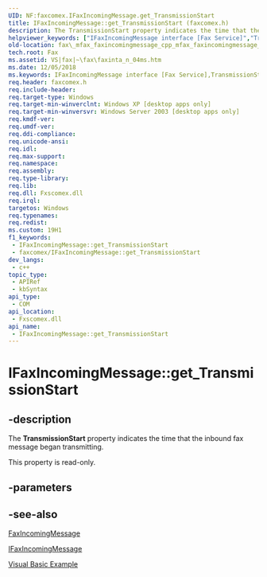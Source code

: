 ```yaml
---
UID: NF:faxcomex.IFaxIncomingMessage.get_TransmissionStart
title: IFaxIncomingMessage::get_TransmissionStart (faxcomex.h)
description: The TransmissionStart property indicates the time that the inbound fax message began transmitting.
helpviewer_keywords: ["IFaxIncomingMessage interface [Fax Service]","TransmissionStart property","IFaxIncomingMessage.TransmissionStart","IFaxIncomingMessage.get_TransmissionStart","IFaxIncomingMessage::TransmissionStart","IFaxIncomingMessage::get_TransmissionStart","TransmissionStart property [Fax Service]","TransmissionStart property [Fax Service]","IFaxIncomingMessage interface","_mfax_faxincomingmessage.transmissionstart","fax._mfax_faxincomingmessage_cpp_mfax_faxincomingmessage_transmissionstart_cpp","fax._mfax_faxincomingmessage_transmissionstart","faxcomex/IFaxIncomingMessage::TransmissionStart","faxcomex/IFaxIncomingMessage::get_TransmissionStart","get_TransmissionStart"]
old-location: fax\_mfax_faxincomingmessage_cpp_mfax_faxincomingmessage_transmissionstart_cpp.htm
tech.root: Fax
ms.assetid: VS|fax|~\fax\faxinta_n_04ms.htm
ms.date: 12/05/2018
ms.keywords: IFaxIncomingMessage interface [Fax Service],TransmissionStart property, IFaxIncomingMessage.TransmissionStart, IFaxIncomingMessage.get_TransmissionStart, IFaxIncomingMessage::TransmissionStart, IFaxIncomingMessage::get_TransmissionStart, TransmissionStart property [Fax Service], TransmissionStart property [Fax Service],IFaxIncomingMessage interface, _mfax_faxincomingmessage.transmissionstart, fax._mfax_faxincomingmessage_cpp_mfax_faxincomingmessage_transmissionstart_cpp, fax._mfax_faxincomingmessage_transmissionstart, faxcomex/IFaxIncomingMessage::TransmissionStart, faxcomex/IFaxIncomingMessage::get_TransmissionStart, get_TransmissionStart
req.header: faxcomex.h
req.include-header: 
req.target-type: Windows
req.target-min-winverclnt: Windows XP [desktop apps only]
req.target-min-winversvr: Windows Server 2003 [desktop apps only]
req.kmdf-ver: 
req.umdf-ver: 
req.ddi-compliance: 
req.unicode-ansi: 
req.idl: 
req.max-support: 
req.namespace: 
req.assembly: 
req.type-library: 
req.lib: 
req.dll: Fxscomex.dll
req.irql: 
targetos: Windows
req.typenames: 
req.redist: 
ms.custom: 19H1
f1_keywords:
 - IFaxIncomingMessage::get_TransmissionStart
 - faxcomex/IFaxIncomingMessage::get_TransmissionStart
dev_langs:
 - c++
topic_type:
 - APIRef
 - kbSyntax
api_type:
 - COM
api_location:
 - Fxscomex.dll
api_name:
 - IFaxIncomingMessage::get_TransmissionStart
---
```


# IFaxIncomingMessage::get_TransmissionStart


## -description

The <b>TransmissionStart</b> property indicates the time that the inbound fax message began transmitting.

This property is read-only.

## -parameters

## -see-also

<a href="/previous-versions/windows/desktop/fax/-mfax-faxincomingmessage">FaxIncomingMessage</a>



<a href="/previous-versions/windows/desktop/api/faxcomex/nn-faxcomex-ifaxincomingmessage">IFaxIncomingMessage</a>



<a href="/previous-versions/windows/desktop/fax/-mfax-managing-the-incoming-archive">Visual Basic Example</a>

